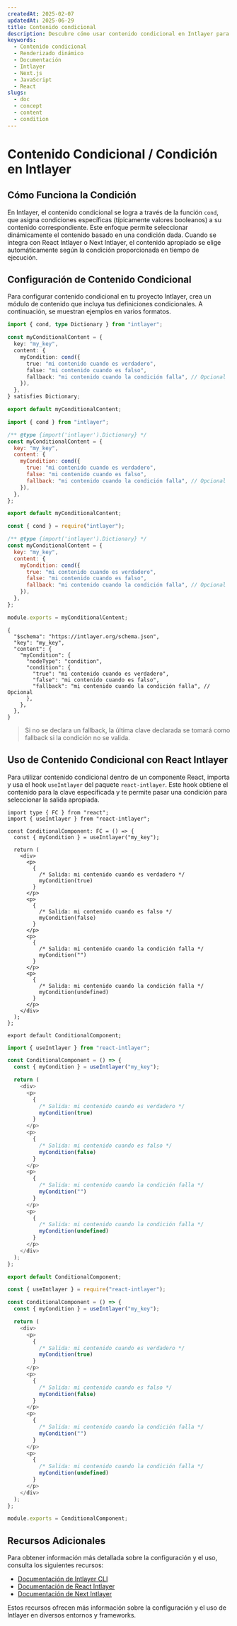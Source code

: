 ```yaml
---
createdAt: 2025-02-07
updatedAt: 2025-06-29
title: Contenido condicional
description: Descubre cómo usar contenido condicional en Intlayer para mostrar contenido dinámico basado en condiciones específicas. Sigue esta documentación para implementar condiciones de manera eficiente en tu proyecto.
keywords:
  - Contenido condicional
  - Renderizado dinámico
  - Documentación
  - Intlayer
  - Next.js
  - JavaScript
  - React
slugs:
  - doc
  - concept
  - content
  - condition
---
```


# Contenido Condicional / Condición en Intlayer

## Cómo Funciona la Condición

En Intlayer, el contenido condicional se logra a través de la función `cond`, que asigna condiciones específicas (típicamente valores booleanos) a su contenido correspondiente. Este enfoque permite seleccionar dinámicamente el contenido basado en una condición dada. Cuando se integra con React Intlayer o Next Intlayer, el contenido apropiado se elige automáticamente según la condición proporcionada en tiempo de ejecución.

## Configuración de Contenido Condicional

Para configurar contenido condicional en tu proyecto Intlayer, crea un módulo de contenido que incluya tus definiciones condicionales. A continuación, se muestran ejemplos en varios formatos.

```typescript fileName="**/*.content.ts" contentDeclarationFormat="typescript"
import { cond, type Dictionary } from "intlayer";

const myConditionalContent = {
  key: "my_key",
  content: {
    myCondition: cond({
      true: "mi contenido cuando es verdadero",
      false: "mi contenido cuando es falso",
      fallback: "mi contenido cuando la condición falla", // Opcional
    }),
  },
} satisfies Dictionary;

export default myConditionalContent;
```

```javascript fileName="**/*.content.mjs" contentDeclarationFormat="esm"
import { cond } from "intlayer";

/** @type {import('intlayer').Dictionary} */
const myConditionalContent = {
  key: "my_key",
  content: {
    myCondition: cond({
      true: "mi contenido cuando es verdadero",
      false: "mi contenido cuando es falso",
      fallback: "mi contenido cuando la condición falla", // Opcional
    }),
  },
};

export default myConditionalContent;
```

```javascript fileName="**/*.content.cjs" contentDeclarationFormat="commonjs"
const { cond } = require("intlayer");

/** @type {import('intlayer').Dictionary} */
const myConditionalContent = {
  key: "my_key",
  content: {
    myCondition: cond({
      true: "mi contenido cuando es verdadero",
      false: "mi contenido cuando es falso",
      fallback: "mi contenido cuando la condición falla", // Opcional
    }),
  },
};

module.exports = myConditionalContent;
```

```json5 fileName="**/*.content.json" contentDeclarationFormat="json"
{
  "$schema": "https://intlayer.org/schema.json",
  "key": "my_key",
  "content": {
    "myCondition": {
      "nodeType": "condition",
      "condition": {
        "true": "mi contenido cuando es verdadero",
        "false": "mi contenido cuando es falso",
        "fallback": "mi contenido cuando la condición falla", // Opcional
      },
    },
  },
}
```

> Si no se declara un fallback, la última clave declarada se tomará como fallback si la condición no se valida.

## Uso de Contenido Condicional con React Intlayer

Para utilizar contenido condicional dentro de un componente React, importa y usa el hook `useIntlayer` del paquete `react-intlayer`. Este hook obtiene el contenido para la clave especificada y te permite pasar una condición para seleccionar la salida apropiada.

```tsx fileName="**/*.tsx" codeFormat="typescript"
import type { FC } from "react";
import { useIntlayer } from "react-intlayer";

const ConditionalComponent: FC = () => {
  const { myCondition } = useIntlayer("my_key");

  return (
    <div>
      <p>
        {
          /* Salida: mi contenido cuando es verdadero */
          myCondition(true)
        }
      </p>
      <p>
        {
          /* Salida: mi contenido cuando es falso */
          myCondition(false)
        }
      </p>
      <p>
        {
          /* Salida: mi contenido cuando la condición falla */
          myCondition("")
        }
      </p>
      <p>
        {
          /* Salida: mi contenido cuando la condición falla */
          myCondition(undefined)
        }
      </p>
    </div>
  );
};

export default ConditionalComponent;
```

```javascript fileName="**/*.mjx" codeFormat="esm"
import { useIntlayer } from "react-intlayer";

const ConditionalComponent = () => {
  const { myCondition } = useIntlayer("my_key");

  return (
    <div>
      <p>
        {
          /* Salida: mi contenido cuando es verdadero */
          myCondition(true)
        }
      </p>
      <p>
        {
          /* Salida: mi contenido cuando es falso */
          myCondition(false)
        }
      </p>
      <p>
        {
          /* Salida: mi contenido cuando la condición falla */
          myCondition("")
        }
      </p>
      <p>
        {
          /* Salida: mi contenido cuando la condición falla */
          myCondition(undefined)
        }
      </p>
    </div>
  );
};

export default ConditionalComponent;
```

```javascript fileName="**/*.cjs" codeFormat="commonjs"
const { useIntlayer } = require("react-intlayer");

const ConditionalComponent = () => {
  const { myCondition } = useIntlayer("my_key");

  return (
    <div>
      <p>
        {
          /* Salida: mi contenido cuando es verdadero */
          myCondition(true)
        }
      </p>
      <p>
        {
          /* Salida: mi contenido cuando es falso */
          myCondition(false)
        }
      </p>
      <p>
        {
          /* Salida: mi contenido cuando la condición falla */
          myCondition("")
        }
      </p>
      <p>
        {
          /* Salida: mi contenido cuando la condición falla */
          myCondition(undefined)
        }
      </p>
    </div>
  );
};

module.exports = ConditionalComponent;
```

## Recursos Adicionales

Para obtener información más detallada sobre la configuración y el uso, consulta los siguientes recursos:

- [Documentación de Intlayer CLI](https://github.com/aymericzip/intlayer/blob/main/docs/docs/es/intlayer_cli.md)
- [Documentación de React Intlayer](https://github.com/aymericzip/intlayer/blob/main/docs/docs/es/intlayer_with_create_react_app.md)
- [Documentación de Next Intlayer](https://github.com/aymericzip/intlayer/blob/main/docs/docs/es/intlayer_with_nextjs_15.md)

Estos recursos ofrecen más información sobre la configuración y el uso de Intlayer en diversos entornos y frameworks.
